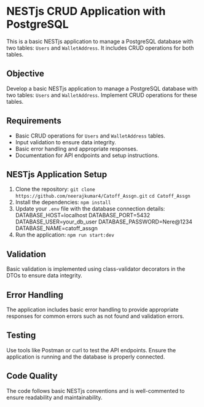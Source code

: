 # NESTjs CRUD Application with PostgreSQL

This is a basic NESTjs application to manage a PostgreSQL database with two tables: `Users` and `WalletAddress`. It includes CRUD operations for both tables.

## Objective

Develop a basic NESTjs application to manage a PostgreSQL database with two tables: `Users` and `WalletAddress`. Implement CRUD operations for these tables.

## Requirements

- Basic CRUD operations for `Users` and `WalletAddress` tables.
- Input validation to ensure data integrity.
- Basic error handling and appropriate responses.
- Documentation for API endpoints and setup instructions.

## NESTjs Application Setup
1. Clone the repository:
    `git clone https://github.com/neerajkumar4/Catoff_Assgn.git`
    `cd Catoff_Assgn`
2. Install the dependencies:
    `npm install`
3. Update your `.env` file with the database connection details:
    DATABASE_HOST=localhost
    DATABASE_PORT=5432
    DATABASE_USER=your_db_user
    DATABASE_PASSWORD=Nere@1234
    DATABASE_NAME=catoff_assgn
4. Run the application:
    `npm run start:dev`

## Validation
Basic validation is implemented using class-validator decorators in the DTOs to ensure data integrity.

## Error Handling
The application includes basic error handling to provide appropriate responses for common errors such as not found and validation errors.

## Testing
Use tools like Postman or curl to test the API endpoints. Ensure the application is running and the database is properly connected.

## Code Quality
The code follows basic NESTjs conventions and is well-commented to ensure readability and maintainability.
